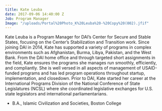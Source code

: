 ```yaml
---
title: Kate Leuba
date: 2017-09-06 14:40:00 Z
Job: Program Manager
Image: "/uploads/Portal%20Photo_K%20Leuba%20-%20Copy%20(002).jfif"
---
```


Kate Leuba is a Program Manager for DAI’s Center for Secure and Stable States, focusing on the Center’s Stabilization and Transition work. Since joining DAI in 2014, Kate has supported a variety of programs in complex environments such as Afghanistan, Burma, Libya, Pakistan, and the West Bank. From the DAI home office and through targeted short assignments in the field, Kate ensures the programs she manages run smoothly, efficiently, and compliantly. She is well versed in all aspects of management of USAID-funded programs and has led program operations throughout startup, implementation, and closedown. Prior to DAI, Kate started her career at the International Programs Division of the National Conference of State Legislatures (NCSL) where she coordinated legislative exchanges for U.S. state legislators and international parliamentarians. 

* B.A., Islamic Civilization and Societies, Boston College
